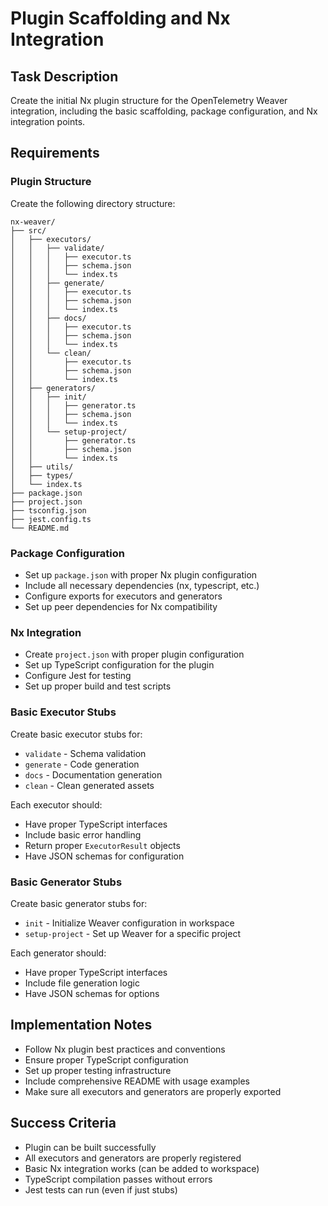 # Plugin Scaffolding and Nx Integration

## Task Description
Create the initial Nx plugin structure for the OpenTelemetry Weaver integration, including the basic scaffolding, package configuration, and Nx integration points.

## Requirements

### Plugin Structure
Create the following directory structure:
```
nx-weaver/
├── src/
│   ├── executors/
│   │   ├── validate/
│   │   │   ├── executor.ts
│   │   │   ├── schema.json
│   │   │   └── index.ts
│   │   ├── generate/
│   │   │   ├── executor.ts
│   │   │   ├── schema.json
│   │   │   └── index.ts
│   │   ├── docs/
│   │   │   ├── executor.ts
│   │   │   ├── schema.json
│   │   │   └── index.ts
│   │   └── clean/
│   │       ├── executor.ts
│   │       ├── schema.json
│   │       └── index.ts
│   ├── generators/
│   │   ├── init/
│   │   │   ├── generator.ts
│   │   │   ├── schema.json
│   │   │   └── index.ts
│   │   └── setup-project/
│   │       ├── generator.ts
│   │       ├── schema.json
│   │       └── index.ts
│   ├── utils/
│   ├── types/
│   └── index.ts
├── package.json
├── project.json
├── tsconfig.json
├── jest.config.ts
└── README.md
```

### Package Configuration
- Set up `package.json` with proper Nx plugin configuration
- Include all necessary dependencies (nx, typescript, etc.)
- Configure exports for executors and generators
- Set up peer dependencies for Nx compatibility

### Nx Integration
- Create `project.json` with proper plugin configuration
- Set up TypeScript configuration for the plugin
- Configure Jest for testing
- Set up proper build and test scripts

### Basic Executor Stubs
Create basic executor stubs for:
- `validate` - Schema validation
- `generate` - Code generation  
- `docs` - Documentation generation
- `clean` - Clean generated assets

Each executor should:
- Have proper TypeScript interfaces
- Include basic error handling
- Return proper `ExecutorResult` objects
- Have JSON schemas for configuration

### Basic Generator Stubs
Create basic generator stubs for:
- `init` - Initialize Weaver configuration in workspace
- `setup-project` - Set up Weaver for a specific project

Each generator should:
- Have proper TypeScript interfaces
- Include file generation logic
- Have JSON schemas for options

## Implementation Notes
- Follow Nx plugin best practices and conventions
- Ensure proper TypeScript configuration
- Set up proper testing infrastructure
- Include comprehensive README with usage examples
- Make sure all executors and generators are properly exported

## Success Criteria
- Plugin can be built successfully
- All executors and generators are properly registered
- Basic Nx integration works (can be added to workspace)
- TypeScript compilation passes without errors
- Jest tests can run (even if just stubs) 